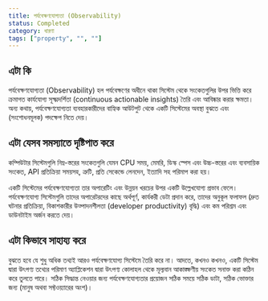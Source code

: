 ```yaml
---
title: পর্যবেক্ষণযোগ্যতা (Observability)
status: Completed
category: ধারণা
tags: ["property", "", ""]
---
```


## এটা কি

পর্যবেক্ষণযোগ্যতা (Observability) হল পর্যবেক্ষণের অধীনে থাকা সিস্টেম থেকে সংকেতগুলির উপর ভিত্তি করে ক্রমাগত কার্যযোগ্য সূক্ষ্মদর্শিতা (continuous actionable insights) তৈরি এবং আবিষ্কার করার ক্ষমতা। অন্য কথায়, পর্যবেক্ষণযোগ্যতা ব্যবহারকারীদের বাহ্যিক আউটপুট থেকে একটি সিস্টেমের অবস্থা বুঝতে এবং (সংশোধনমূলক) পদক্ষেপ নিতে দেয়।

## এটা যেসব সমস্যাতে দৃষ্টিপাত করে

কম্পিউটার সিস্টেমগুলি নিম্ন-স্তরের সংকেতগুলি যেমন CPU সময়, মেমরি, ডিস্ক স্পেস এবং উচ্চ-স্তরের এবং ব্যবসায়িক সংকেত, API প্রতিক্রিয়া সময়সহ, ত্রুটি, প্রতি সেকেন্ডে লেনদেন, ইত্যাদি সহ পরিমাপ করা হয়।

একটি সিস্টেমের পর্যবেক্ষণযোগ্যতা তার অপারেটিং এবং উন্নয়ন খরচের উপর একটি উল্লেখযোগ্য প্রভাব ফেলে।
পর্যবেক্ষণযোগ্য সিস্টেমগুলি তাদের অপারেটরদের কাছে অর্থপূর্ণ, কার্যকরী ডেটা প্রদান করে, তাদের অনুকূল ফলাফল (দ্রুত ঘটনার প্রতিক্রিয়া, বিকাশকারীর উত্পাদনশীলতা (developer productivity) বৃদ্ধি) এবং কম পরিশ্রম এবং ডাউনটাইম অর্জন করতে দেয়।

## এটা কিভাবে সাহায্য করে

বুঝতে হবে যে শুধু অধিক তথ্যই আরও পর্যবেক্ষণযোগ্য সিস্টেমে তৈরি করে না। আদতে, কখনও কখনও, একটি সিস্টেম দ্বারা উৎপণ্য তথ্যের পরিমাণ অ্যাপ্লিকেশন দ্বারা উৎপণ্য কোলাহল থেকে মূল্যবান আকাঙ্ক্ষণীয় সংকেত সনাক্ত করা কঠিন করে তুলতে পারে। সঠিক সিদ্ধান্ত নেওয়ার জন্য পর্যবেক্ষণযোগ্যতার প্রয়োজন সঠিক সময়ে সঠিক ডাটা, সঠিক ভোক্তার জন্য (মানুষ অথবা সফ্টওয়্যারের অংশ)।